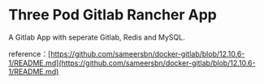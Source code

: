 # Three Pod Gitlab Rancher App

A Gitlab App with seperate Gitlab, Redis and MySQL.

reference：[https://github.com/sameersbn/docker-gitlab/blob/12.10.6-1/README.md](https://github.com/sameersbn/docker-gitlab/blob/12.10.6-1/README.md)

